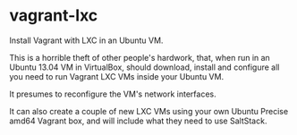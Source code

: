vagrant-lxc
===========

Install Vagrant with LXC in an Ubuntu VM.

This is a horrible theft of other people's hardwork, that, when run in an 
Ubuntu 13.04 VM in VirtualBox, should download, install and configure all you 
need to run Vagrant LXC VMs inside your Ubuntu VM.

It presumes to reconfigure the VM's network interfaces.

It can also create a couple of new LXC VMs using your own Ubuntu Precise amd64 
Vagrant box, and will include what they need to use SaltStack.
